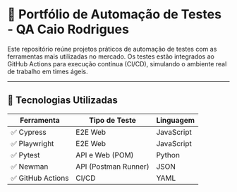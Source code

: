 # 🧪 Portfólio de Automação de Testes - QA Caio Rodrigues

Este repositório reúne projetos práticos de automação de testes com as ferramentas mais utilizadas no mercado. Os testes estão integrados ao GitHub Actions para execução contínua (CI/CD), simulando o ambiente real de trabalho em times ágeis.

---

## 🚀 Tecnologias Utilizadas

| Ferramenta         | Tipo de Teste        | Linguagem   |
|--------------------|----------------------|-------------|
| ✅ Cypress        | E2E Web              | JavaScript  |
| ✅ Playwright     | E2E Web              | JavaScript  |
| ✅ Pytest         | API e Web (POM)      | Python      |
| ✅ Newman         | API (Postman Runner) | JSON        |
| ✅ GitHub Actions | CI/CD                | YAML        |

